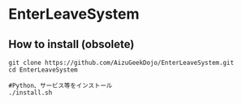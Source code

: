 # EnterLeaveSystem

## How to install (obsolete)
``` shell
git clone https://github.com/AizuGeekDojo/EnterLeaveSystem.git
cd EnterLeaveSystem

#Python、サービス等をインストール
./install.sh

```
